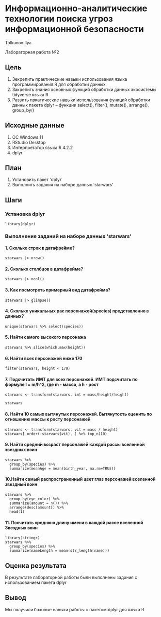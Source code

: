 Информационно-аналитические технологии поиска угроз информационной
безопасности
================
Tolkunov Ilya

Лабораторная работа №2

## Цель

1. Зекрепить практические навыки использования языка программирования R для обработки данных
2. Закрепить знания основных функций обработки данных экосистемы tidyverse языка R
3. Развить пркатические навыки использования функций обработки данных пакета dplyr – функции
select(), filter(), mutate(), arrange(), group_by()

## Исходные данные

1.  ОС Windows 11
2.  RStudio Desktop
3.  Интерпретатор языка R 4.2.2
4.  dplyr

## План

1.  Установить пакет 'dplyr'
2.  Выполнить задания на наборе данных 'starwars'

## Шаги

### Установка dplyr

```{r}
library(dplyr)

```

### Выполнение заданий на наборе данных 'starwars'

#### 1. Сколько строк в датафрейме?

```{r}
starwars |> nrow()
```

#### 2. Сколько столбцов в датафрейме?

```{r}
starwars |> ncol()
```

#### 3. Как посмотреть примерный вид датафрейма?

```{r}
starwars |> glimpse()
```

#### 4. Сколько уникальных рас персонажей(species) представленно в данных?

```{r}
unique(starwars %>% select(species))
```

#### 5. Найти самого высокого персонажа

```{r}
starwars %>% slice(which.max(height))
```

#### 6. Найти всех персонажей ниже 170

```{r}
filter(starwars, height < 170)
```

#### 7. Подсчитать ИМТ для всех персонажей. ИМТ подсчитать по формуле I = m/h\^2, где m - масса, а h - рост

```{r}
starwars <- transform(starwars, imt = mass/height/height)

starwars
```

#### 8. Найти 10 самых вытянутых персонажей. Вытянутость оценить по отношению массы к росту персонажей

```{r}
starwars <- transform(starwars, vit = mass / height)
starwars[ order(-starwars$vit), ] %>% top_n(10)
```

#### 9. Найти средний возраст персонажей каждой рассы вселенной звездных воин

```{r}
starwars %>% 
  group_by(species) %>% 
  summarize(meanAge = mean(birth_year, na.rm=TRUE))
```

#### 10.Найти самый распространенный цвет глаз персонажей вселенной звездный воин

```{r}
starwars %>% 
  group_by(eye_color) %>%
  summarize(amount = n()) %>%
  arrange(desc(amount)) %>%
  head(1)
```

#### 11. Посчитать среднюю длину имени в каждой рассе вселенной Звездных воин

```{r}
library(stringr)
starwars %>%
  group_by(species) %>%
  summarize(nameLength = mean(str_length(name)))
```

## Оценка результата

В результате лабораторной работы были выполнены задания с использованием пакета dplyr

## Вывод

Мы получили базовые навыки работы с пакетом dplyr для языка R
